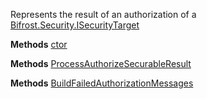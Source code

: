 Represents the result of an authorization of a [Bifrost.Security.ISecurityTarget](Bifrost.Security.ISecurityTarget)

**Methods**
[ctor](Bifrost.Security.AuthorizeTargetResult.ctor)


**Methods**
[ProcessAuthorizeSecurableResult](Bifrost.Security.AuthorizeTargetResult.ProcessAuthorizeSecurableResult)


**Methods**
[BuildFailedAuthorizationMessages](Bifrost.Security.AuthorizeTargetResult.BuildFailedAuthorizationMessages)
